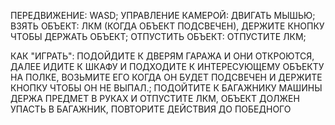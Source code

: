 ПЕРЕДВИЖЕНИЕ: WASD;
УПРАВЛЕНИЕ КАМЕРОЙ: ДВИГАТЬ МЫШЬЮ;
ВЗЯТЬ ОБЪЕКТ: ЛКМ (КОГДА ОБЪЕКТ ПОДСВЕЧЕН), ДЕРЖИТЕ КНОПКУ ЧТОБЫ ДЕРЖАТЬ ОБЪЕКТ;
ОТПУСТИТЬ ОБЪЕКТ: ОТПУСТИТЕ ЛКМ;

КАК "ИГРАТЬ": ПОДОЙДИТЕ К ДВЕРЯМ ГАРАЖА И ОНИ ОТКРОЮТСЯ, ДАЛЕЕ ИДИТЕ К ШКАФУ И ПОДХОДИТЕ К ИНТЕРЕСУЮЩЕМУ ОБЪЕКТУ НА ПОЛКЕ, ВОЗЬМИТЕ ЕГО КОГДА ОН БУДЕТ ПОДСВЕЧЕН И ДЕРЖИТЕ КНОПКУ ЧТОБЫ ОН НЕ ВЫПАЛ.;
ПОДОЙТИТЕ К БАГАЖНИКУ МАШИНЫ ДЕРЖА ПРЕДМЕТ В РУКАХ И ОТПУСТИТЕ ЛКМ, ОБЪЕКТ ДОЛЖЕН УПАСТЬ В БАГАЖНИК, ПОВТОРИТЕ ДЕЙСТВИЯ ДО ПОБЕДНОГО
